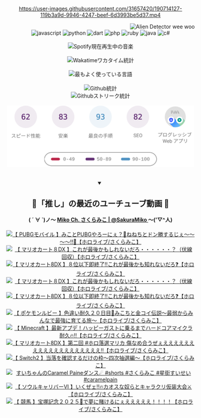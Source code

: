 <!-- START: HERO IMAGE GIF ////////// ////////// ////////// -->
<!-- <img src="@/../assets/img/gaming/ghost-of-tsushima.gif" width="100%"  alt="nellyXinwei's Hero Gif Image"/> -->
<!-- END: HERO IMAGE GIF ////////// ////////// ////////// -->

<div align="center" >  
  
<!-- START:ワンピース 第1015話「ルフィはRED ROCを使う」 -->
<https://user-images.githubusercontent.com/31657420/190714127-119b3a9d-9946-4247-beef-6d3993be5d37.mp4>
<!-- END:ワンピース 第1015話「ルフィはRED ROCを使う」 -->

<!-- START:VISITOR COUNTER -->
<div width="100%" align="right">
<img src="https://komarev.com/ghpvc/?username=nellyXinwei&label=🛸&color=grey&style=for-the-badge&labelcolor=ffffff" alt="Alien Detector wee woo"/>
</div>
<!-- END:VISITOR COUNTER -->

<!-- START: PROGRAMMING LANGUAGES -->
<!-- 色彩 Color Scheme:
#961E3A, #8A0D42, #5A0640, #4F265E, #2B355A, #3E759B, #CC4246,
#BB2649, #AD1052, #700750, #633075, #364270, #4E92C2, #FF5357
Sauce: https://www.webcreatorbox.com/inspiration/pantone-2023
-->

<img src="https://img.shields.io/badge/javascript%20-%23BB2649.svg?&style=for-the-badge&logo=javascript&logoColor=white&labelColor=961E3A" alt="javascript"/>
<img src="https://img.shields.io/badge/python%20-%23AD1052.svg?&style=for-the-badge&logo=python&logoColor=white&labelColor=8A0D42" alt="python" />
<img src="https://img.shields.io/badge/dart%20-%23700750.svg?&style=for-the-badge&logo=dart&logoColor=white&labelColor=5A0640" alt="dart"/>
<img src="https://img.shields.io/badge/php%20-%23633075.svg?&style=for-the-badge&logo=php&logoColor=white&labelColor=4F265E" alt="php"/>
<img src="https://img.shields.io/badge/ruby%20-%23364270.svg?&style=for-the-badge&logo=ruby&logoColor=white&labelColor=2B355A" alt="ruby"/>
<img src="https://img.shields.io/badge/java%20-%234E92C2.svg?&style=for-the-badge&logo=openjdk&logoColor=white&labelColor=3E759B" alt="java"/>
<img src="https://img.shields.io/badge/c%23-%23FF5357.svg?style=for-the-badge&logo=c-sharp&logoColor=white&labelColor=CC4246" alt="c#"/>  
<!-- END: PROGRAMMING LANGUAGES -->

<br>
<br>

<!-- START: MUSIC STATUS -->
  <!-- <a href="https://newojima-gsrs-20220114.vercel.app/api/now-playing?open">
    <img src="https://newojima-gsrs-20220114.vercel.app/api/now-playing" alt="Spotify現在再生中の音楽">
  </a> -->
  <img src="https://newojima-grss-20230114.vercel.app/api/spotify?border_color=transparent" alt="Spotify現在再生中の音楽" width="280px">
<!-- END: MUSIC STATUS -->

<br>
<br>

<!-- START: GITHUB STATUS -->
<!-- 色彩 Color Scheme:  #BB2649, #AD1052, #700750, #633075 -->
<img align="center" src="https://newojima-grs-20230109.vercel.app/api/wakatime?username=newojima&layout=compact&langs_count=10&locale=ja&hide_title=false&title_color=fff&hide_border=true&text_color=fff&bg_color=BB2649,BB2649,633075,633075&hide=other,css,html,bash,xml,git%20config,makefile,properties,yaml,markdown,text,json,jsx" alt="Wakatimeワカタイム統計" width="500px"/>

<br>
<br>

<!-- 色彩 Color Scheme:  #633075, #364270, #4E92C2 -->
  <img align="center" src="https://newojima-grs-20230109.vercel.app/api/top-langs?username=newojima&layout=compact&text_color=fff&icon_color=fff&hide_border=true&&locale=ja&hide_title=false&title_color=fff&include_all_commits=true&card_width=445&langs_count=11&hide=c%23,powershell,shaderlab,hlsl,makefile,jupyter%20notebook,python,html,css,shell,batchfile,less,liquid,hack,scss&bg_color=4F265E,633075,4E92C2" alt="最もよく使っている言語" width="500px"/>

<br>
<br>

<!-- 色彩 Color Scheme:  #4E92C2, #FF5357 -->
  <img align="center" src="https://newojima-grs-20230109.vercel.app/api?username=newojima&rank_icon=github&show_icons=true&&locale=ja&title_color=fff&text_color=fff&icon_color=fff&hide_border=true&hide_title=false&count_private=true&include_all_commits=true&card_width=495&disable_animations=true&bg_color=4E92C2,4E92C2,FF5357" alt="Github統計" width="500px"/>

<br>

<img align="center" src="https://streak-stats.demolab.com?user=newojima&theme=dark&hide_border=true&locale=ja&ring=BB2649&stroke=222222&background=151515&sideLabels=BB2649&currStreakLabel=ffffff&border=BB2649&fire=FF5357&currStreakNum=ffffff&sideNums=FF5357&dates=ffffff" alt="Githubストリーク統計" width="500px"/>

<br>
<br>

  <img align="center" width="500px" src="@/../assets/img/page-insights.svg" alt="Githubページの洞察"/>
  
</div>
<!-- END: GITHUB STATUS -->

<br>
<br>

<div align="center">
<details open>
  <summary>

  </summary>

  <h2 align="center">🌸「推し」の最近のユーチューブ動画 🌸</h2>
  <h4>
  ( ´ ∀ `)ノ～ 
  <a href="https://www.youtube.com/@SakuraMiko">Miko Ch. さくらみこ | @SakuraMiko
  </a>
   ～('▽^人)
  </h4>

  <!-- BEGIN YOUTUBE-CARDS -->
<a href="https://www.youtube.com/watch?v=xwqg-iXkxJw"><img src="https://ytcards.demolab.com/?id=xwqg-iXkxJw&title=%E3%80%90+PUBG%E3%83%A2%E3%83%90%E3%82%A4%E3%83%AB+%E3%80%91%E3%81%BF%E3%81%93%E3%81%A8PUBG%E3%82%84%E3%82%8D%E3%83%BC%E3%81%AB%E3%81%87%EF%BC%9F%F0%9F%8C%B8%E3%81%AD%E3%81%AD%E3%81%A1%E3%81%A8%E3%83%89%E3%83%B3%E5%8B%9D%E3%81%99%E3%82%8B%E3%81%98%E3%81%87%EF%BD%9E%EF%BD%9E%EF%BD%9E%EF%BD%9E%E2%80%BC%F0%9F%8D%91%E3%80%90%E3%83%9B%E3%83%AD%E3%83%A9%E3%82%A4%E3%83%96%2F%E3%81%95%E3%81%8F%E3%82%89%E3%81%BF%E3%81%93%E3%80%91&lang=ja&timestamp=1750514755&background_color=%230d1117&title_color=%23ffffff&stats_color=%23dedede&max_title_lines=1&width=187&border_radius=5&duration=3594" alt="【 PUBGモバイル 】みことPUBGやろーにぇ？🌸ねねちとドン勝するじぇ～～～～‼🍑【ホロライブ/さくらみこ】" title="【 PUBGモバイル 】みことPUBGやろーにぇ？🌸ねねちとドン勝するじぇ～～～～‼🍑【ホロライブ/さくらみこ】"></a>
<a href="https://www.youtube.com/watch?v=l3sPcMgT4Ms"><img src="https://ytcards.demolab.com/?id=l3sPcMgT4Ms&title=%E3%80%90+%E3%83%9E%E3%83%AA%E3%82%AA%E3%82%AB%E3%83%BC%E3%83%88%EF%BC%98DX+%E3%80%91%E3%81%93%E3%82%8C%E3%81%8C%E6%9C%80%E5%BE%8C%E3%81%8B%E3%82%82%E3%81%97%E3%82%8C%E3%81%AA%E3%81%84%E3%81%A0%E3%82%8D%E3%83%BB%E3%83%BB%E3%83%BB%E3%83%BB%E3%83%BB%E3%83%BB%EF%BC%9F%EF%BC%88%E4%BC%8F%E7%B7%9A%E5%9B%9E%E5%8F%8E%EF%BC%89%E3%80%90%E3%83%9B%E3%83%AD%E3%83%A9%E3%82%A4%E3%83%96%2F%E3%81%95%E3%81%8F%E3%82%89%E3%81%BF%E3%81%93%E3%80%91&lang=ja&timestamp=1750509810&background_color=%230d1117&title_color=%23ffffff&stats_color=%23dedede&max_title_lines=1&width=187&border_radius=5&duration=835" alt="【 マリオカート８DX 】これが最後かもしれないだろ・・・・・・？（伏線回収）【ホロライブ/さくらみこ】" title="【 マリオカート８DX 】これが最後かもしれないだろ・・・・・・？（伏線回収）【ホロライブ/さくらみこ】"></a>
<a href="https://www.youtube.com/watch?v=AevSuf2SibY"><img src="https://ytcards.demolab.com/?id=AevSuf2SibY&title=%E3%80%90+%E3%83%9E%E3%83%AA%E3%82%AA%E3%82%AB%E3%83%BC%E3%83%888DX+%E3%80%91%EF%BC%98%E4%BD%8D%E4%BB%A5%E4%B8%8B%E5%8D%B3%E7%B5%82%E4%BA%86%E2%80%BC%E3%81%93%E3%82%8C%E3%81%8C%E6%9C%80%E5%BE%8C%E3%81%8B%E3%82%82%E7%9F%A5%E3%82%8C%E3%81%AA%E3%81%84%E3%81%A0%E3%82%8D%E2%9D%93%E3%80%90%E3%83%9B%E3%83%AD%E3%83%A9%E3%82%A4%E3%83%96%2F%E3%81%95%E3%81%8F%E3%82%89%E3%81%BF%E3%81%93%E3%80%91&lang=ja&timestamp=1750508847&background_color=%230d1117&title_color=%23ffffff&stats_color=%23dedede&max_title_lines=1&width=187&border_radius=5&duration=1134" alt="【 マリオカート8DX 】８位以下即終了‼これが最後かも知れないだろ❓【ホロライブ/さくらみこ】" title="【 マリオカート8DX 】８位以下即終了‼これが最後かも知れないだろ❓【ホロライブ/さくらみこ】"></a>
<a href="https://www.youtube.com/watch?v=WqazaLiAFQI"><img src="https://ytcards.demolab.com/?id=WqazaLiAFQI&title=%E3%80%90+%E3%83%9E%E3%83%AA%E3%82%AA%E3%82%AB%E3%83%BC%E3%83%88%EF%BC%98DX+%E3%80%91%E3%81%93%E3%82%8C%E3%81%8C%E6%9C%80%E5%BE%8C%E3%81%8B%E3%82%82%E3%81%97%E3%82%8C%E3%81%AA%E3%81%84%E3%81%A0%E3%82%8D%E3%83%BB%E3%83%BB%E3%83%BB%E3%83%BB%E3%83%BB%E3%83%BB%EF%BC%9F%EF%BC%88%E4%BC%8F%E7%B7%9A%E5%9B%9E%E5%8F%8E%EF%BC%89%E3%80%90%E3%83%9B%E3%83%AD%E3%83%A9%E3%82%A4%E3%83%96%2F%E3%81%95%E3%81%8F%E3%82%89%E3%81%BF%E3%81%93%E3%80%91&lang=ja&timestamp=1750507611&background_color=%230d1117&title_color=%23ffffff&stats_color=%23dedede&max_title_lines=1&width=187&border_radius=5&duration=852" alt="【 マリオカート８DX 】これが最後かもしれないだろ・・・・・・？（伏線回収）【ホロライブ/さくらみこ】" title="【 マリオカート８DX 】これが最後かもしれないだろ・・・・・・？（伏線回収）【ホロライブ/さくらみこ】"></a>
<a href="https://www.youtube.com/watch?v=6CP7R0Q0OOc"><img src="https://ytcards.demolab.com/?id=6CP7R0Q0OOc&title=%E3%80%90+%E3%83%9E%E3%83%AA%E3%82%AA%E3%82%AB%E3%83%BC%E3%83%888DX+%E3%80%91%EF%BC%98%E4%BD%8D%E4%BB%A5%E4%B8%8B%E5%8D%B3%E7%B5%82%E4%BA%86%E2%80%BC%E3%81%93%E3%82%8C%E3%81%8C%E6%9C%80%E5%BE%8C%E3%81%8B%E3%82%82%E7%9F%A5%E3%82%8C%E3%81%AA%E3%81%84%E3%81%A0%E3%82%8D%E2%9D%93%E3%80%90%E3%83%9B%E3%83%AD%E3%83%A9%E3%82%A4%E3%83%96%2F%E3%81%95%E3%81%8F%E3%82%89%E3%81%BF%E3%81%93%E3%80%91&lang=ja&timestamp=1750506680&background_color=%230d1117&title_color=%23ffffff&stats_color=%23dedede&max_title_lines=1&width=187&border_radius=5&duration=895" alt="【 マリオカート8DX 】８位以下即終了‼これが最後かも知れないだろ❓【ホロライブ/さくらみこ】" title="【 マリオカート8DX 】８位以下即終了‼これが最後かも知れないだろ❓【ホロライブ/さくらみこ】"></a>
<a href="https://www.youtube.com/watch?v=gc1WDFZX2rc"><img src="https://ytcards.demolab.com/?id=gc1WDFZX2rc&title=%E3%80%90+%E3%83%9D%E3%82%B1%E3%83%A2%E3%83%B3%E3%83%AB%E3%83%93%E3%83%BC+%E3%80%91%E8%89%B2%E9%81%95%E3%81%84%E8%80%90%E4%B9%85%EF%BC%92%EF%BC%90%E6%97%A5%E7%9B%AE%F0%9F%8E%A3%E3%81%BF%E3%81%93%E3%81%A1%E3%81%A8%E9%87%91%E3%82%B3%E3%82%A4%E4%BC%9D%E8%AA%AC%EF%BD%9E%E6%9C%80%E5%BC%B1%E3%81%8B%E3%82%89%E3%81%BF%E3%82%93%E3%81%AA%E3%81%A7%E6%9C%80%E5%BC%B7%E3%81%AB%E8%82%B2%E3%81%A6%E3%82%8B%E6%97%85%EF%BD%9E%E3%80%90%E3%83%9B%E3%83%AD%E3%83%A9%E3%82%A4%E3%83%96%2F%E3%81%95%E3%81%8F%E3%82%89%E3%81%BF%E3%81%93%E3%80%91&lang=ja&timestamp=1750436732&background_color=%230d1117&title_color=%23ffffff&stats_color=%23dedede&max_title_lines=1&width=187&border_radius=5&duration=18476" alt="【 ポケモンルビー 】色違い耐久２０日目🎣みこちと金コイ伝説～最弱からみんなで最強に育てる旅～【ホロライブ/さくらみこ】" title="【 ポケモンルビー 】色違い耐久２０日目🎣みこちと金コイ伝説～最弱からみんなで最強に育てる旅～【ホロライブ/さくらみこ】"></a>
<a href="https://www.youtube.com/watch?v=geOEI7hyziE"><img src="https://ytcards.demolab.com/?id=geOEI7hyziE&title=%E3%80%90+Minecraft+%E3%80%91%E6%9C%80%E6%96%B0%E3%82%A2%E3%83%97%E3%83%87%EF%BC%81%E3%83%8F%E3%83%83%E3%83%94%E3%83%BC%E3%82%AC%E3%82%B9%E3%83%88%E3%81%AB%E4%B9%97%E3%82%8B%E3%81%BE%E3%81%A7%E3%83%8F%E3%83%BC%E3%83%89%E3%82%B3%E3%82%A2%E3%83%9E%E3%82%A4%E3%82%AF%E3%83%A9%E8%80%90%E4%B9%85%F0%9F%94%A5%E2%80%BC%E3%80%90%E3%83%9B%E3%83%AD%E3%83%A9%E3%82%A4%E3%83%96%2F%E3%81%95%E3%81%8F%E3%82%89%E3%81%BF%E3%81%93%E3%80%91&lang=ja&timestamp=1750266069&background_color=%230d1117&title_color=%23ffffff&stats_color=%23dedede&max_title_lines=1&width=187&border_radius=5&duration=16634" alt="【 Minecraft 】最新アプデ！ハッピーガストに乗るまでハードコアマイクラ耐久🔥‼【ホロライブ/さくらみこ】" title="【 Minecraft 】最新アプデ！ハッピーガストに乗るまでハードコアマイクラ耐久🔥‼【ホロライブ/さくらみこ】"></a>
<a href="https://www.youtube.com/watch?v=CfAzCR0xiFw"><img src="https://ytcards.demolab.com/?id=CfAzCR0xiFw&title=%E3%80%90+%E3%83%9E%E3%83%AA%E3%82%AA%E3%82%AB%E3%83%BC%E3%83%888DX+%E3%80%91%E7%AC%AC%E4%BA%8C%E5%9B%9E+%23%E3%83%9B%E3%83%AD%E8%90%BD%E9%81%B8%E3%83%9E%E3%83%AA%E3%82%AB+%E5%82%B7%E3%81%AA%E3%82%81%E5%90%88%E3%81%86%E3%81%9C%E3%81%87%E3%81%88%E3%81%88%E3%81%88%E3%81%88%E3%81%88%E3%81%88%E3%81%88%E3%81%88%E3%81%88%E3%81%88%E3%81%88%E3%81%88%E3%81%88%E3%81%88%E3%81%88%E3%81%88%E3%81%88%E3%81%88%E3%81%88%E2%80%BC%E3%80%90%E3%83%9B%E3%83%AD%E3%83%A9%E3%82%A4%E3%83%96%2F%E3%81%95%E3%81%8F%E3%82%89%E3%81%BF%E3%81%93%E3%80%91&lang=ja&timestamp=1750167722&background_color=%230d1117&title_color=%23ffffff&stats_color=%23dedede&max_title_lines=1&width=187&border_radius=5&duration=5562" alt="【 マリオカート8DX 】第二回 #ホロ落選マリカ 傷なめ合うぜぇえええええええええええええええええええ‼【ホロライブ/さくらみこ】" title="【 マリオカート8DX 】第二回 #ホロ落選マリカ 傷なめ合うぜぇえええええええええええええええええええ‼【ホロライブ/さくらみこ】"></a>
<a href="https://www.youtube.com/watch?v=nSs9E_Zqpps"><img src="https://ytcards.demolab.com/?id=nSs9E_Zqpps&title=%E3%80%90+Switch2+%E3%80%91%E5%BD%93%E8%90%BD%E3%82%92%E7%A2%BA%E8%AA%8D%E3%81%99%E3%82%8B%E3%81%A0%E3%81%91%E3%81%AE%E6%9E%A0%EF%BD%9E%E5%9B%9B%E6%AC%A1%E6%8A%BD%E9%81%B8%E7%B7%A8%EF%BD%9E%E3%80%90%E3%83%9B%E3%83%AD%E3%83%A9%E3%82%A4%E3%83%96%2F%E3%81%95%E3%81%8F%E3%82%89%E3%81%BF%E3%81%93%E3%80%91&lang=ja&timestamp=1750160901&background_color=%230d1117&title_color=%23ffffff&stats_color=%23dedede&max_title_lines=1&width=187&border_radius=5&duration=2456" alt="【 Switch2 】当落を確認するだけの枠～四次抽選編～【ホロライブ/さくらみこ】" title="【 Switch2 】当落を確認するだけの枠～四次抽選編～【ホロライブ/さくらみこ】"></a>
<a href="https://www.youtube.com/shorts/f_zmsF15Fkk"><img src="https://ytcards.demolab.com/?id=f_zmsF15Fkk&title=%E3%81%99%E3%81%84%E3%81%A1%E3%82%83%E3%82%93%E3%81%AECaramel+Paine%E3%83%80%E3%83%B3%E3%82%B9%E2%98%84++%23shorts+%23%E3%81%95%E3%81%8F%E3%82%89%E3%81%BF%E3%81%93+%23%E6%98%9F%E8%A1%97%E3%81%99%E3%81%84%E3%81%9B%E3%81%84+%23caramelpain&lang=ja&timestamp=1750129246&background_color=%230d1117&title_color=%23ffffff&stats_color=%23dedede&max_title_lines=1&width=187&border_radius=5&duration=16" alt="すいちゃんのCaramel Paineダンス☄  #shorts #さくらみこ #星街すいせい #caramelpain" title="すいちゃんのCaramel Paineダンス☄  #shorts #さくらみこ #星街すいせい #caramelpain"></a>
<a href="https://www.youtube.com/watch?v=dhyyb7aQQXA"><img src="https://ytcards.demolab.com/?id=dhyyb7aQQXA&title=%E3%80%90+%E3%82%BD%E3%82%A6%E3%83%AB%E3%82%AD%E3%83%A3%E3%83%AA%E3%83%90%E3%83%BC%E2%85%A5+%E3%80%91%E3%81%84%E3%81%8F%E3%81%9C%E3%82%A7%E2%80%BC%F0%9F%94%A5%E3%82%AB%E3%82%AA%E3%82%B9%E3%81%AA%E5%A5%B4%E3%82%89%E3%81%A8%E3%82%AD%E3%83%A3%E3%83%A9%E3%82%AF%E3%83%AA%E4%BB%AE%E8%A3%85%E5%A4%A7%E4%BC%9A%E2%9A%94%E3%80%90%E3%83%9B%E3%83%AD%E3%83%A9%E3%82%A4%E3%83%96%2F%E3%81%95%E3%81%8F%E3%82%89%E3%81%BF%E3%81%93%E3%80%91&lang=ja&timestamp=1749998702&background_color=%230d1117&title_color=%23ffffff&stats_color=%23dedede&max_title_lines=1&width=187&border_radius=5&duration=8772" alt="【 ソウルキャリバーⅥ 】いくぜェ‼🔥カオスな奴らとキャラクリ仮装大会⚔【ホロライブ/さくらみこ】" title="【 ソウルキャリバーⅥ 】いくぜェ‼🔥カオスな奴らとキャラクリ仮装大会⚔【ホロライブ/さくらみこ】"></a>
<a href="https://www.youtube.com/watch?v=RS9FmwybQ5Y"><img src="https://ytcards.demolab.com/?id=RS9FmwybQ5Y&title=%E3%80%90+%E7%AB%B6%E9%A6%AC+%E3%80%91%E5%AE%9D%E5%A1%9A%E8%A8%98%E5%BF%B5%EF%BC%92%EF%BC%90%EF%BC%92%EF%BC%95%F0%9F%8F%87%E3%81%A7%E5%A4%A2%E3%81%AB%E8%B3%AD%E3%81%91%E3%82%8B%E3%81%AB%E3%81%87%E3%81%88%E3%81%88%E3%81%88%E3%81%88%E3%81%88%EF%BC%81%EF%BC%81%EF%BC%81%EF%BC%81%E3%80%90%E3%83%9B%E3%83%AD%E3%83%A9%E3%82%A4%E3%83%96%2F%E3%81%95%E3%81%8F%E3%82%89%E3%81%BF%E3%81%93%E3%80%91&lang=ja&timestamp=1749970752&background_color=%230d1117&title_color=%23ffffff&stats_color=%23dedede&max_title_lines=1&width=187&border_radius=5&duration=4884" alt="【 競馬 】宝塚記念２０２５🏇で夢に賭けるにぇえええええ！！！！【ホロライブ/さくらみこ】" title="【 競馬 】宝塚記念２０２５🏇で夢に賭けるにぇえええええ！！！！【ホロライブ/さくらみこ】"></a>
<!-- END YOUTUBE-CARDS -->

</div>
  
</details>

